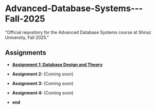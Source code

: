 # Advanced-Database-Systems---Fall-2025

"Official repository for the Advanced Database Systems course at Shiraz University, Fall 2025."



## Assignments

* **[Assignment 1: Database Design and Theory](./HW1/ADB-HW1.pdf)**

* **Assignment 2:** (Coming soon)

* **Assignment 3:** (Coming soon)

* **Assignment 4:** (Coming soon)

* **end**
